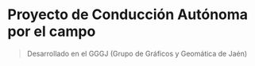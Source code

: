 # Proyecto de Conducción Autónoma por el campo

> Desarrollado en el GGGJ (Grupo de Gráficos y Geomática de Jaén)
